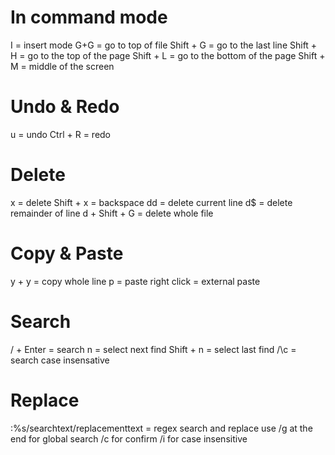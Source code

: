 # In command mode
I = insert mode
G+G = go to top of file 
Shift + G = go to the last line
Shift + H = go to the top of the page
Shift + L = go to the bottom of the page
Shift + M = middle of the screen

# Undo & Redo
u = undo
Ctrl + R = redo

# Delete
x = delete
Shift + x = backspace
dd = delete current line
d$ = delete remainder of line
d + Shift + G = delete whole file

# Copy & Paste
y + y = copy whole line
p = paste
right click = external paste

# Search
/ + Enter = search
n = select next find
Shift + n = select last find
/\c = search case insensative

# Replace
:%s/searchtext/replacementtext = regex search and replace
use /g at the end for global search
/c for confirm
/i for case insensitive

